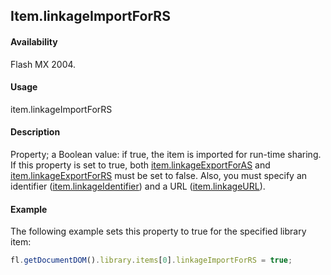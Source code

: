 ## Item.linkageImportForRS

#### Availability

Flash MX 2004.

#### Usage

item.linkageImportForRS

#### Description

Property; a Boolean value: if true, the item is imported for run-time sharing. If this property is set to true, both [item.linkageExportForAS](../Item_object/item7.md) and [item.linkageExportForRS](../Item_object/item8.md) must be set to false. Also, you must specify an identifier ([item.linkageIdentifier](../Item_object/item10.md)) and a URL ([item.linkageURL](../Item_object/item12.md)).

#### Example

The following example sets this property to true for the specified library item:

```javascript
fl.getDocumentDOM().library.items[0].linkageImportForRS = true;
```

<span id="item.linkageURL" class="anchor"></span>
